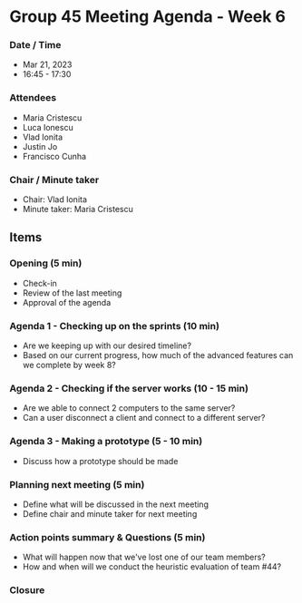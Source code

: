 # Group 45 Meeting Agenda - Week 6

### Date / Time
- Mar 21, 2023
- 16:45 - 17:30
### Attendees
- Maria Cristescu
- Luca Ionescu
- Vlad Ionita
- Justin Jo
- Francisco Cunha
### Chair / Minute taker
- Chair: Vlad Ionita
- Minute taker: Maria Cristescu

## Items
### Opening (5 min)
- Check-in
- Review of the last meeting
- Approval of the agenda

### Agenda 1 - Checking up on the sprints (10 min)
- Are we keeping up with our desired timeline?
- Based on our current progress, how much of the advanced features can we complete by week 8?

### Agenda 2 - Checking if the server works (10 - 15 min)
- Are we able to connect 2 computers to the same server?
- Can a user disconnect a client and connect to a different server?

### Agenda 3 - Making a prototype (5 - 10 min)
- Discuss how a prototype should be made

### Planning next meeting (5 min)
- Define what will be discussed in the next meeting
- Define chair and minute taker for next meeting

### Action points summary & Questions (5 min)
- What will happen now that we've lost one of our team members?
- How and when will we conduct the heuristic evaluation of team #44?
  
### Closure